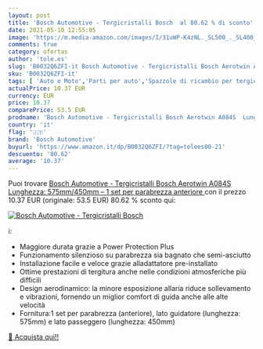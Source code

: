 ```yaml
---
layout: post
title: 'Bosch Automotive - Tergicristalli Bosch  al 80.62 % di sconto'
date: 2021-05-10 12:55:05
image: 'https://m.media-amazon.com/images/I/31uWP-K4zNL._SL500_._SL400_.jpg'
comments: true
category: ofertas
author: 'tole.es'
slug: 'B0032Q6ZFI-it Bosch Automotive - Tergicristalli Bosch Aerotwin A084S...'
sku: 'B0032Q6ZFI-it'
tags: [ 'Auto e Moto','Parti per auto','Spazzole di ricambio per tergicristalli','Tergicristalli auto e parti','bosch automotive', ]
actualPrice: 10.37 EUR
currency: EUR
price: 10.37
comparePrice: 53.5 EUR
prodname: 'Bosch Automotive - Tergicristalli Bosch Aerotwin A084S  Lunghezza: 575mm/450mm – 1 set per parabrezza  anteriore '
country: 'it'
flag: '🇮🇹'
brand: 'Bosch Automotive'
buyurl: 'https://www.amazon.it/dp/B0032Q6ZFI/?tag=tolees00-21'
descuento: '80.62'
average: '10.37'
---
```


Puoi trovare [Bosch Automotive - Tergicristalli Bosch Aerotwin A084S  Lunghezza: 575mm/450mm – 1 set per parabrezza  anteriore ](https://www.amazon.it/dp/B0032Q6ZFI/?tag=tolees00-21) con il prezzo 10.37 EUR (originale: 53.5 EUR) 80.62 % sconto qui:

[![Bosch Automotive - Tergicristalli Bosch ](https://m.media-amazon.com/images/I/31uWP-K4zNL._SL500_._SL400_.jpg)](https://www.amazon.it/dp/B0032Q6ZFI/?tag=tolees00-21)

ℹ️:

- Maggiore durata grazie a Power Protection Plus
- Funzionamento silenzioso su parabrezza sia bagnato che semi-asciutto
- Installazione facile e veloce grazie alladattatore pre-installato
- Ottime prestazioni di tergitura anche nelle condizioni atmosferiche più difficili
- Design aerodinamico: la minore esposizione allaria riduce sollevamento e vibrazioni, fornendo un miglior comfort di guida anche alle alte velocità
- Fornitura:1 set per parabrezza (anteriore), lato guidatore (lunghezza: 575mm) e lato passeggero (lunghezza: 450mm)

[🛒 Acquista qui!!](https://www.amazon.it/dp/B0032Q6ZFI/?tag=tolees00-21)
